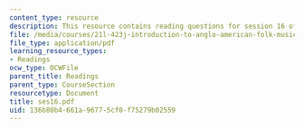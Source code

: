 ```yaml
---
content_type: resource
description: This resource contains reading questions for session 16 of the course.
file: /media/courses/21l-423j-introduction-to-anglo-american-folk-music-fall-2005/136b80b4661a96775cf0f75279b02559_ses16.pdf
file_type: application/pdf
learning_resource_types:
- Readings
ocw_type: OCWFile
parent_title: Readings
parent_type: CourseSection
resourcetype: Document
title: ses16.pdf
uid: 136b80b4-661a-9677-5cf0-f75279b02559
---
```

